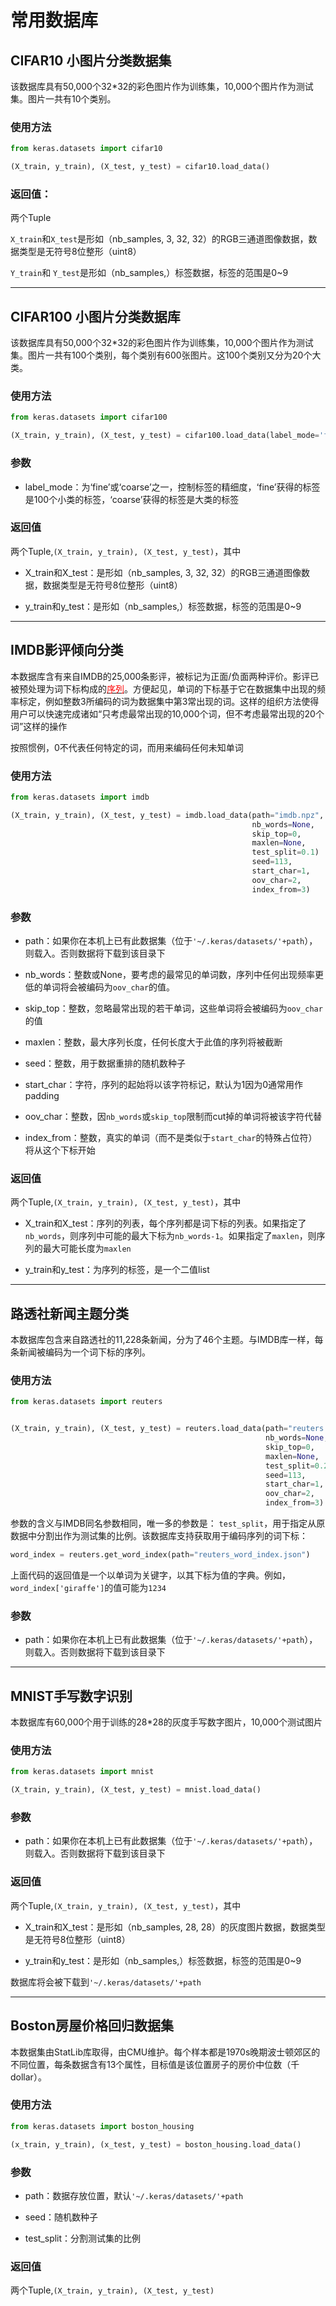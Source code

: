 # 常用数据库

## CIFAR10 小图片分类数据集

该数据库具有50,000个32*32的彩色图片作为训练集，10,000个图片作为测试集。图片一共有10个类别。

### 使用方法
```python
from keras.datasets import cifar10

(X_train, y_train), (X_test, y_test) = cifar10.load_data()
```

### 返回值：

两个Tuple

```X_train```和```X_test```是形如（nb_samples, 3, 32, 32）的RGB三通道图像数据，数据类型是无符号8位整形（uint8）

```Y_train```和 ```Y_test```是形如（nb_samples,）标签数据，标签的范围是0~9

***

## CIFAR100 小图片分类数据库

该数据库具有50,000个32*32的彩色图片作为训练集，10,000个图片作为测试集。图片一共有100个类别，每个类别有600张图片。这100个类别又分为20个大类。

### 使用方法
```python
from keras.datasets import cifar100

(X_train, y_train), (X_test, y_test) = cifar100.load_data(label_mode='fine')
```

### 参数

* label_mode：为‘fine’或‘coarse’之一，控制标签的精细度，‘fine’获得的标签是100个小类的标签，‘coarse’获得的标签是大类的标签

### 返回值

两个Tuple,```(X_train, y_train), (X_test, y_test)```，其中

* X_train和X_test：是形如（nb_samples, 3, 32, 32）的RGB三通道图像数据，数据类型是无符号8位整形（uint8）

* y_train和y_test：是形如（nb_samples,）标签数据，标签的范围是0~9

***

## IMDB影评倾向分类

本数据库含有来自IMDB的25,000条影评，被标记为正面/负面两种评价。影评已被预处理为词下标构成的[<font color='#FF0000'>序列</font>](../preprocessing/sequence)。方便起见，单词的下标基于它在数据集中出现的频率标定，例如整数3所编码的词为数据集中第3常出现的词。这样的组织方法使得用户可以快速完成诸如“只考虑最常出现的10,000个词，但不考虑最常出现的20个词”这样的操作

按照惯例，0不代表任何特定的词，而用来编码任何未知单词

### 使用方法
```python
from keras.datasets import imdb

(X_train, y_train), (X_test, y_test) = imdb.load_data(path="imdb.npz",
                                                      nb_words=None,
                                                      skip_top=0,
                                                      maxlen=None,
                                                      test_split=0.1)
                                                      seed=113,
                                                      start_char=1,
                                                      oov_char=2,
                                                      index_from=3)
```

### 参数

* path：如果你在本机上已有此数据集（位于```'~/.keras/datasets/'+path```），则载入。否则数据将下载到该目录下

* nb_words：整数或None，要考虑的最常见的单词数，序列中任何出现频率更低的单词将会被编码为`oov_char`的值。

* skip_top：整数，忽略最常出现的若干单词，这些单词将会被编码为`oov_char`的值

* maxlen：整数，最大序列长度，任何长度大于此值的序列将被截断

* seed：整数，用于数据重排的随机数种子

* start_char：字符，序列的起始将以该字符标记，默认为1因为0通常用作padding

* oov_char：整数，因```nb_words```或```skip_top```限制而cut掉的单词将被该字符代替

* index_from：整数，真实的单词（而不是类似于```start_char```的特殊占位符）将从这个下标开始

### 返回值

两个Tuple,```(X_train, y_train), (X_test, y_test)```，其中

* X_train和X_test：序列的列表，每个序列都是词下标的列表。如果指定了```nb_words```，则序列中可能的最大下标为```nb_words-1```。如果指定了```maxlen```，则序列的最大可能长度为```maxlen```

* y_train和y_test：为序列的标签，是一个二值list

***

## 路透社新闻主题分类

本数据库包含来自路透社的11,228条新闻，分为了46个主题。与IMDB库一样，每条新闻被编码为一个词下标的序列。

### 使用方法
```python
from keras.datasets import reuters


(X_train, y_train), (X_test, y_test) = reuters.load_data(path="reuters.npz",
                                                         nb_words=None,
                                                         skip_top=0,
                                                         maxlen=None,
                                                         test_split=0.2,
                                                         seed=113,
                                                         start_char=1,
                                                         oov_char=2,
                                                         index_from=3)
```

参数的含义与IMDB同名参数相同，唯一多的参数是：
```test_split```，用于指定从原数据中分割出作为测试集的比例。该数据库支持获取用于编码序列的词下标：
```python
word_index = reuters.get_word_index(path="reuters_word_index.json")
```
上面代码的返回值是一个以单词为关键字，以其下标为值的字典。例如，```word_index['giraffe']```的值可能为```1234```

### 参数

* path：如果你在本机上已有此数据集（位于```'~/.keras/datasets/'+path```），则载入。否则数据将下载到该目录下

***

## MNIST手写数字识别

本数据库有60,000个用于训练的28*28的灰度手写数字图片，10,000个测试图片

### 使用方法
```python
from keras.datasets import mnist

(X_train, y_train), (X_test, y_test) = mnist.load_data()
```
### 参数

* path：如果你在本机上已有此数据集（位于```'~/.keras/datasets/'+path```），则载入。否则数据将下载到该目录下

### 返回值

两个Tuple,```(X_train, y_train), (X_test, y_test)```，其中

* X_train和X_test：是形如（nb_samples, 28, 28）的灰度图片数据，数据类型是无符号8位整形（uint8）

* y_train和y_test：是形如（nb_samples,）标签数据，标签的范围是0~9

数据库将会被下载到```'~/.keras/datasets/'+path```

***

## Boston房屋价格回归数据集

本数据集由StatLib库取得，由CMU维护。每个样本都是1970s晚期波士顿郊区的不同位置，每条数据含有13个属性，目标值是该位置房子的房价中位数（千dollar）。


### 使用方法
```python
from keras.datasets import boston_housing

(x_train, y_train), (x_test, y_test) = boston_housing.load_data()
```

### 参数

* path：数据存放位置，默认```'~/.keras/datasets/'+path```

* seed：随机数种子

* test_split：分割测试集的比例

### 返回值

两个Tuple,```(X_train, y_train), (X_test, y_test)```

